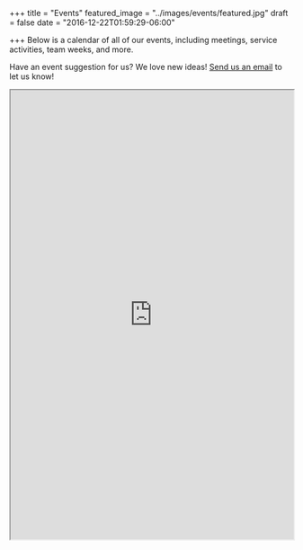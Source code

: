 +++
title = "Events"
featured_image = "../images/events/featured.jpg"
draft = false
date = "2016-12-22T01:59:29-06:00"

+++
Below is a calendar of all of our events, including meetings, service activities,
team weeks, and more.

Have an event suggestion for us? We love new ideas! [Send us an email](../contact)
to let us know!


<iframe height="800px" width="100%" src="https://docs.google.com/spreadsheets/d/e/2PACX-1vTfTc37w57gO-x7JU5Qs4eVpIc4b2EjAMZzyWOx7oOrRrZDO3_nvy0bDta9JONwyS6afwBDjIOGOeGV/pubhtml?widget=true&amp;headers=false"></iframe>